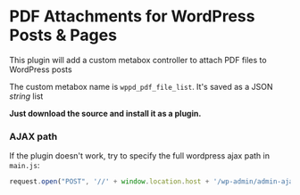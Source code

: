 # PDF Attachments for WordPress Posts & Pages
This plugin will add a custom metabox controller to attach PDF files to WordPress posts

The custom metabox name is <code>wppd_pdf_file_list</code>. It's saved as a JSON *string* list

**Just download the source and install it as a plugin.**

### AJAX path
If the plugin doesn't work, try to specify the full wordpress ajax path in <code>main.js</code>:

```javascript
request.open("POST", '//' + window.location.host + '/wp-admin/admin-ajax.php', true);
```
